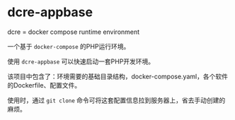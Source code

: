 # dcre-appbase

dcre = docker compose runtime environment 

一个基于 `docker-compose` 的PHP运行环境。

使用 `dcre-appbase` 可以快速启动一套PHP开发环境。

该项目中包含了：环境需要的基础目录结构，docker-compose.yaml，各个软件的Dockerfile、配置文件。

使用时，通过 `git clone` 命令可将这套配置信息拉到服务器上，省去手动创建的麻烦。
